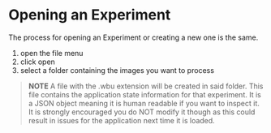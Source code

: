 # Opening an Experiment

The process for opening an Experiment or creating a new one is the same.

1. open the file menu
1. click open
1. select a folder containing the images you want to process

> **NOTE**
> A file with the .wbu extension will be created in said folder. This file contains the application state information for that experiment. It is a JSON object meaning it is human readable if you want to inspect it. It is strongly encouraged you do NOT modify it though as this could result in issues for the application next time it is loaded.
